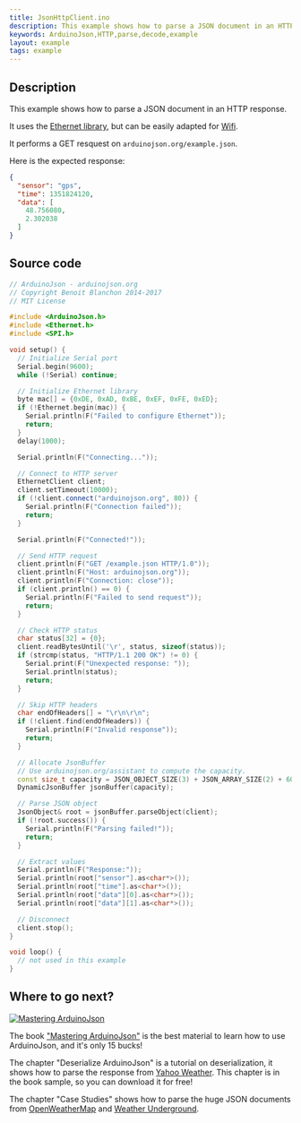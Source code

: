```yaml
---
title: JsonHttpClient.ino
description: This example shows how to parse a JSON document in an HTTP response. It uses the Ethernet library, but can be easily adapted for Wifi.
keywords: ArduinoJson,HTTP,parse,decode,example
layout: example
tags: example
---
```


## Description

This example shows how to parse a JSON document in an HTTP response.

It uses the [Ethernet library](https://www.arduino.cc/en/Reference/Ethernet), but can be easily adapted for [Wifi](https://www.arduino.cc/en/Reference/WiFi).

It performs a GET resquest on `arduinojson.org/example.json`.

Here is the expected response:

```json
{
  "sensor": "gps",
  "time": 1351824120,
  "data": [
    48.756080,
    2.302038
  ]
}
```

## Source code

```c++
// ArduinoJson - arduinojson.org
// Copyright Benoit Blanchon 2014-2017
// MIT License

#include <ArduinoJson.h>
#include <Ethernet.h>
#include <SPI.h>

void setup() {
  // Initialize Serial port
  Serial.begin(9600);
  while (!Serial) continue;

  // Initialize Ethernet library
  byte mac[] = {0xDE, 0xAD, 0xBE, 0xEF, 0xFE, 0xED};
  if (!Ethernet.begin(mac)) {
    Serial.println(F("Failed to configure Ethernet"));
    return;
  }
  delay(1000);

  Serial.println(F("Connecting..."));

  // Connect to HTTP server
  EthernetClient client;
  client.setTimeout(10000);
  if (!client.connect("arduinojson.org", 80)) {
    Serial.println(F("Connection failed"));
    return;
  }

  Serial.println(F("Connected!"));

  // Send HTTP request
  client.println(F("GET /example.json HTTP/1.0"));
  client.println(F("Host: arduinojson.org"));
  client.println(F("Connection: close"));
  if (client.println() == 0) {
    Serial.println(F("Failed to send request"));
    return;
  }

  // Check HTTP status
  char status[32] = {0};
  client.readBytesUntil('\r', status, sizeof(status));
  if (strcmp(status, "HTTP/1.1 200 OK") != 0) {
    Serial.print(F("Unexpected response: "));
    Serial.println(status);
    return;
  }

  // Skip HTTP headers
  char endOfHeaders[] = "\r\n\r\n";
  if (!client.find(endOfHeaders)) {
    Serial.println(F("Invalid response"));
    return;
  }

  // Allocate JsonBuffer
  // Use arduinojson.org/assistant to compute the capacity.
  const size_t capacity = JSON_OBJECT_SIZE(3) + JSON_ARRAY_SIZE(2) + 60;
  DynamicJsonBuffer jsonBuffer(capacity);

  // Parse JSON object
  JsonObject& root = jsonBuffer.parseObject(client);
  if (!root.success()) {
    Serial.println(F("Parsing failed!"));
    return;
  }

  // Extract values
  Serial.println(F("Response:"));
  Serial.println(root["sensor"].as<char*>());
  Serial.println(root["time"].as<char*>());
  Serial.println(root["data"][0].as<char*>());
  Serial.println(root["data"][1].as<char*>());

  // Disconnect
  client.stop();
}

void loop() {
  // not used in this example
}
```

## Where to go next?

<a href="https://leanpub.com/arduinojson/"><img src="{{site.baseurl}}/images/cover200.png" class="float-right" alt="Mastering ArduinoJson"></a>

The book ["Mastering ArduinoJson"](https://leanpub.com/arduinojson/) is the best material to learn how to use ArduinoJson, and it's only 15 bucks!

The chapter "Deserialize ArduinoJson" is a tutorial on deserialization, it shows how to parse the response from [Yahoo Weather](https://developer.yahoo.com/weather/). This chapter is in the book sample, so you can download it for free!

The chapter "Case Studies" shows how to parse the huge JSON documents from [OpenWeatherMap](https://openweathermap.org/) and [Weather Underground](https://www.wunderground.com/).
